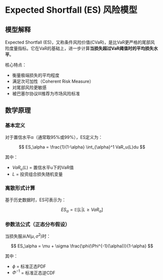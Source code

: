 # Expected Shortfall (ES) 风险模型

## 模型解释
Expected Shortfall (ES)，又称条件风险价值(CVaR)，是比VaR更严格的尾部风险度量指标。它在VaR的基础上，进一步计算**当损失超过VaR阈值时的平均损失水平**。

核心特点：
- 衡量极端损失的平均程度
- 满足次可加性（Coherent Risk Measure）
- 对尾部风险更敏感
- 被巴塞尔协议III推荐为市场风险标准

## 数学原理

### 基本定义
对于置信水平α（通常取95%或99%），ES定义为：

$$
ES_\alpha = \frac{1}{1-\alpha} \int_{\alpha}^1 VaR_u(L)du
$$

其中：
- $VaR_u(L)$ = 置信水平u下的VaR值
- $L$ = 投资组合损失随机变量

### 离散形式计算
基于历史数据时，ES可表示为：

$$
ES_\alpha = \mathbb{E}[L | L \geq VaR_\alpha]
$$

### 参数法公式（正态分布假设）
当损失服从$N(\mu, \sigma^2)$时：

$$
ES_\alpha = \mu + \sigma \frac{\phi(\Phi^{-1}(\alpha))}{1-\alpha}
$$

其中：
- $\phi$ = 标准正态PDF
- $\Phi^{-1}$ = 标准正态逆CDF
